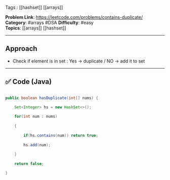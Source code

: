 Tags : [[hashset]] [[arrays]]

**Problem Link**: https://leetcode.com/problems/contains-duplicate/
**Category**: #arrays #DSA
**Difficulty**: #easy  
**Topics**: [[arrays]] [[hashset]]

---

## Approach

- Check if element is in set : Yes -> duplicate / NO -> add it to set 

---

## ✅ Code (Java)

```java

public boolean hasDuplicate(int[] nums) {

	Set<Integer> hs = new HashSet<>();
	
	for(int num : nums)
	
	{
	
		if(hs.contains(num)) return true;
		
		hs.add(num);
	
	}
	
	return false;

}
```

